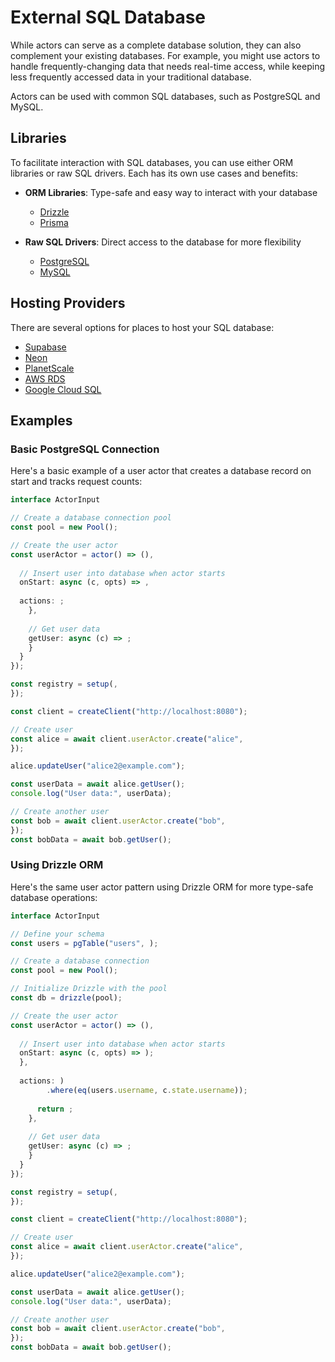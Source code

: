# External SQL Database

While actors can serve as a complete database solution, they can also complement your existing databases. For example, you might use actors to handle frequently-changing data that needs real-time access, while keeping less frequently accessed data in your traditional database.

Actors can be used with common SQL databases, such as PostgreSQL and MySQL.

## Libraries

To facilitate interaction with SQL databases, you can use either ORM libraries or raw SQL drivers. Each has its own use cases and benefits:

-   **ORM Libraries**: Type-safe and easy way to interact with your database

    -   [Drizzle](https://orm.drizzle.team/)
    -   [Prisma](https://www.prisma.io/)

-   **Raw SQL Drivers**: Direct access to the database for more flexibility

    -   [PostgreSQL](https://node-postgres.com/)
    -   [MySQL](https://github.com/mysqljs/mysql)

## Hosting Providers

There are several options for places to host your SQL database:

-   [Supabase](https://supabase.com/)
-   [Neon](https://neon.tech/)
-   [PlanetScale](https://planetscale.com/)
-   [AWS RDS](https://aws.amazon.com/rds/)
-   [Google Cloud SQL](https://cloud.google.com/sql)

## Examples

### Basic PostgreSQL Connection

Here's a basic example of a user actor that creates a database record on start and tracks request counts:

```typescript }
interface ActorInput 

// Create a database connection pool
const pool = new Pool();

// Create the user actor
const userActor = actor() => (),
  
  // Insert user into database when actor starts
  onStart: async (c, opts) => ,
  
  actions: ;
    },
    
    // Get user data
    getUser: async (c) => ;
    }
  }
});

const registry = setup(,
});
```

```typescript }
const client = createClient("http://localhost:8080");

// Create user
const alice = await client.userActor.create("alice", 
});

alice.updateUser("alice2@example.com");

const userData = await alice.getUser();
console.log("User data:", userData);

// Create another user
const bob = await client.userActor.create("bob", 
});
const bobData = await bob.getUser();
```

### Using Drizzle ORM

Here's the same user actor pattern using Drizzle ORM for more type-safe database operations:

```typescript }
interface ActorInput 

// Define your schema
const users = pgTable("users", );

// Create a database connection
const pool = new Pool();

// Initialize Drizzle with the pool
const db = drizzle(pool);

// Create the user actor
const userActor = actor() => (),
  
  // Insert user into database when actor starts
  onStart: async (c, opts) => );
  },
  
  actions: )
        .where(eq(users.username, c.state.username));
      
      return ;
    },
    
    // Get user data
    getUser: async (c) => ;
    }
  }
});

const registry = setup(,
});
```

```typescript }
const client = createClient("http://localhost:8080");

// Create user
const alice = await client.userActor.create("alice", 
});

alice.updateUser("alice2@example.com");

const userData = await alice.getUser();
console.log("User data:", userData);

// Create another user
const bob = await client.userActor.create("bob", 
});
const bobData = await bob.getUser();
```